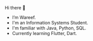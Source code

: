 Hi there 👋

- I’m Wareef. 
- I'm an Information Systems Student. 
- I'm familiar with Java, Python, SQL. 
- Currently learning Flutter, Dart. 
